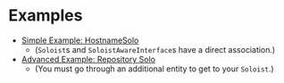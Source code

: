 # Examples
- [Simple Example: HostnameSolo](example_simple.md)
  - (`Soloist`s and `SoloistAwareInterface`s have a direct association.)
- [Advanced Example: Repository Solo](example_advanced.md)
  - (You must go through an additional entity to get to your `Soloist`.)